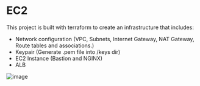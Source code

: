 # EC2

This project is built with terraform to create an infrastructure that includes:

- Network configuration (VPC, Subnets, Internet Gateway, NAT Gateway, Route tables and associations.)
- Keypair (Generate .pem file into /keys dir)
- EC2 Instance (Bastion and NGINX)
- ALB

![image](https://user-images.githubusercontent.com/47400938/127727759-76f3cb2b-3b26-450a-8344-7bfe3bf11a60.png)
